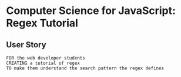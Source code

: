 # Computer Science for JavaScript: Regex Tutorial

## User Story

```
FOR the web developer students
CREATING a tutorial of regex
TO make them understand the search pattern the regex defines
```

